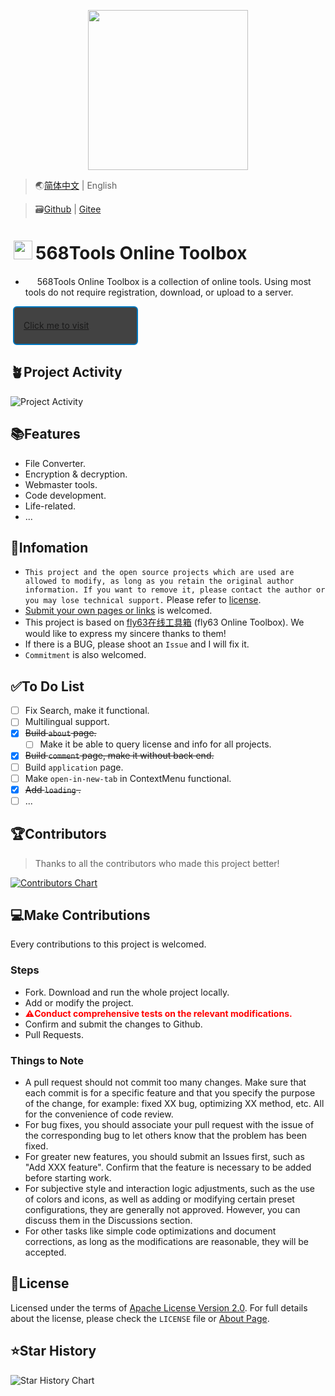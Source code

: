 <p align="center">
    <img height="256" src='https://Tools.PJ568.eu.org/img/icon.svg' />
</p>

> 🌏[简体中文](./README.md) | English

> 🗃️[Github](https://github.com/PJ-568/568tools) | [Gitee](https://gitee.com/PJ-568/568tools)

# <img height="30" style="margin: -3px 5px;" src="https://Tools.PJ568.eu.org/img/icon.svg"/>568Tools Online Toolbox

* <img height="15" src="https://Tools.PJ568.eu.org/img/icon.svg"/> 568Tools Online Toolbox is a collection of online tools. Using most tools do not require registration, download, or upload to a server.

<a style="font-size:14px;margin:10px 0.8%;border:2px solid #0277BD;border-radius:6px;background:#424242;width:200px;min-height:62px;line-height:20px;box-sizing:border-box;display:flex;align-items:center" href="https://Tools.PJ568.eu.org/"><img height="15" src="https://tools.PJ568.eu.org/img/icon.svg"/> Click me to visit</a>

## 🪴Project Activity

![Project Activity](https://repobeats.axiom.co/api/embed/0e0b27c01d4e9ff093fb3d03fedc74a300068f50.svg "Repobeats analytics image")

## 📚Features

* File Converter.
* Encryption & decryption.
* Webmaster tools.
* Code development.
* Life-related.
* ...

## 📖Infomation

* `This project and the open source projects which are used are allowed to modify, as long as you retain the original author information. If you want to remove it, please contact the author or you may lose technical support.` Please refer to [license](https://Tools.PJ568.eu.org/about/#1).
* [Submit your own pages or links](https://Tools.PJ568.eu.org/application) is welcomed.
* This project is based on [fly63在线工具箱](https://github.com/mydearcc/tools) (fly63 Online Toolbox). We would like to express my sincere thanks to them!
* If there is a BUG, please shoot an `Issue` and I will fix it.
* `Commitment` is also welcomed.

## ✅To Do List

* [ ] Fix Search, make it functional.
* [ ] Multilingual support.
* [X] ~~Build `about` page.~~
  * [ ] Make it be able to query license and info for all projects.
* [X] ~~Build `comment` page, make it without back end.~~
* [ ] Build `application` page.
* [ ] Make `open-in-new-tab` in ContextMenu functional.
* [X] ~~Add `loading` .~~
* [ ] ...

## 🏆Contributors

> Thanks to all the contributors who made this project better!

[![Contributors Chart](https://contrib.rocks/image?repo=PJ-568/568tools)](https://github.com/PJ-568/568tools/graphs/contributors)

## 💻Make Contributions

Every contributions to this project is welcomed.

### Steps

* Fork. Download and run the whole project locally.
* Add or modify the project.
* <b style="color:red">⚠️Conduct comprehensive tests on the relevant modifications.</b>
* Confirm and submit the changes to Github.
* Pull Requests.

### Things to Note

* A pull request should not commit too many changes. Make sure that each commit is for a specific feature and that you specify the purpose of the change, for example: fixed XX bug, optimizing XX method, etc. All for the convenience of code review.
* For bug fixes, you should associate your pull request with the issue of the corresponding bug to let others know that the problem has been fixed.
* For greater new features, you should submit an Issues first, such as "Add XXX feature". Confirm that the feature is necessary to be added before starting work.
* For subjective style and interaction logic adjustments, such as the use of colors and icons, as well as adding or modifying certain preset configurations, they are generally not approved. However, you can discuss them in the Discussions section.
* For other tasks like simple code optimizations and document corrections, as long as the modifications are reasonable, they will be accepted.

## 📄License

Licensed under the terms of [Apache License Version 2.0](http://www.apache.org/licenses/LICENSE-2.0). For full details about the license, please check the `LICENSE` file or [About Page](https://Tools.PJ568.eu.org/about/#1).

## ⭐Star History

![Star History Chart](https://api.star-history.com/svg?repos=PJ-568/568tools&type=Date)
